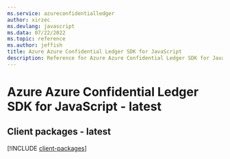 ```yaml
---
ms.service: azureconfidentialledger
author: xirzec
ms.devlang: javascript
ms.data: 07/22/2022
ms.topic: reference
ms.author: jeffish
title: Azure Azure Confidential Ledger SDK for JavaScript
description: Reference for Azure Azure Confidential Ledger SDK for JavaScript
---
```

# Azure Azure Confidential Ledger SDK for JavaScript - latest

## Client packages - latest
[!INCLUDE [client-packages](azure-confidential-ledger-client-index.md)]